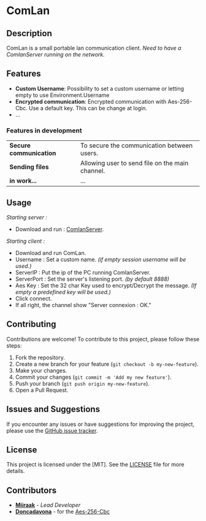 # ComLan

## Description
ComLan is a small portable lan communication client.
*Need to have a ComlanServer running on the network.*

## Features
- **Custom Username**: Possibility to set a custom username or letting empty to use Environment.Username
- **Encrypted communication**: Encrypted communication with Aes-256-Cbc. Use a default key. This can be change at login.
- ...

### Features in development
|||
|---|---|
| **Secure communication** | To secure the communication between users. | 
| **Sending files** | Allowing user to send file on the main channel. |
| **in work...** | ...

## Usage
*Starting server :*
- Download and run : [ComlanServer](https://github.com/Miiraak/ComlanServer).

*Starting client :*
- Download and run ComLan.
- Username : Set a custom name. *(if empty session username will be used.)*
- ServerIP : Put the ip of the PC running ComlanServer.
- ServerPort : Set the server's listening port. *(by default 8888)*
- Aes Key : Set the 32 char Key used to encrypt/Decrypt the message. *(If empty a predefined key will be used.)*
- Click connect.
- If all right, the channel show "Server connexion : OK." 

## Contributing
Contributions are welcome! To contribute to this project, please follow these steps:

1. Fork the repository.
2. Create a new branch for your feature (`git checkout -b my-new-feature`).
3. Make your changes.
4. Commit your changes (`git commit -m 'Add my new feature'`).
5. Push your branch (`git push origin my-new-feature`).
6. Open a Pull Request.

## Issues and Suggestions
If you encounter any issues or have suggestions for improving the project, please use the [GitHub issue tracker](https://github.com/Miiraak/ComlanClient/issues).

## License
This project is licensed under the [MIT]. See the [LICENSE](./LICENSE) file for more details.

## Contributors
- **[Miiraak](https://github.com/miiraak)** - *Lead Developer*
- **[Doncadavona](https://gist.github.com/doncadavona)** - for the [Aes-256-Cbc](https://gist.github.com/doncadavona/19bf1423daf2790276dc0a823cd8c579)
